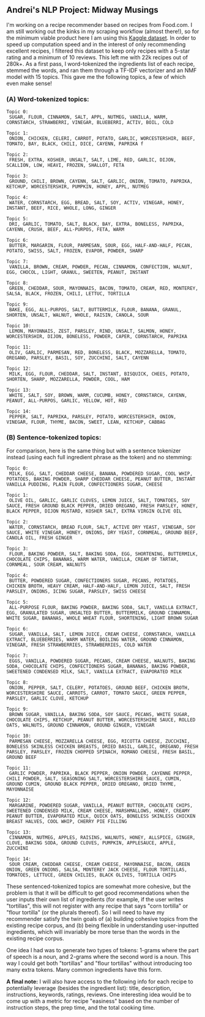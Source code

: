 ## Andrei's NLP Project:  Midway Musings

I'm working on a recipe recommender based on recipes from Food.com.   I am still working out the kinks in my scraping workflow (almost there!), so for the minimum viable product here I am using this [Kaggle dataset](https://www.kaggle.com/irkaal/foodcom-recipes-and-reviews).  In order to speed up computation speed and in the interest of only recommending excellent recipes, I filtered this dataset to keep only recipes with a 5-star rating and a minimum of 10 reviews.  This left me with 22k recipes out of 280k+.  As a first pass, I word-tokenized the ingredients list of each recipe, stemmed the words, and ran them through a TF-IDF vectorizer and an NMF model with 15 topics.  This gave me the following topics, a few of which even make sense!    



### (A)  Word-tokenized topics:

```
Topic 0:
 SUGAR, FLOUR, CINNAMON, SALT, APPL, NUTMEG, VANILLA, WARM, CORNSTARCH, STRAWBERRI, VINEGAR, BLUEBERRI, ACTIV, BOIL, COLD 

Topic 1:
 ONION, CHICKEN, CELERI, CARROT, POTATO, GARLIC, WORCESTERSHIR, BEEF, TOMATO, BAY, BLACK, CHILI, DICE, CAYENN, PAPRIKA f

Topic 2:
 FRESH, EXTRA, KOSHER, UNSALT, SALT, LIME, RED, GARLIC, DIJON, SCALLION, LOW, HEAVI, FROZEN, SHALLOT, FETA 

Topic 3:
 GROUND, CHILI, BROWN, CAYENN, SALT, GARLIC, ONION, TOMATO, PAPRIKA, KETCHUP, WORCESTERSHIR, PUMPKIN, HONEY, APPL, NUTMEG 

Topic 4:
 WATER, CORNSTARCH, EGG, BREAD, SALT, SOY, ACTIV, VINEGAR, HONEY, INSTANT, BEEF, RICE, WHOLE, LONG, GINGER 

Topic 5:
 DRI, GARLIC, TOMATO, SALT, BLACK, BAY, EXTRA, BONELESS, PAPRIKA, CAYENN, CRUSH, BEEF, ALL-PURPOS, FETA, WARM 

Topic 6:
 BUTTER, MARGARIN, FLOUR, PARMESAN, SOUR, EGG, HALF-AND-HALF, PECAN, POTATO, SWISS, SALT, FROZEN, EVAPOR, POWDER, SHARP 

Topic 7:
 VANILLA, BROWN, CREAM, POWDER, PECAN, CINNAMON, CONFECTION, WALNUT, EGG, CHOCOL, LIGHT, GRANUL, SWEETEN, PEANUT, INSTANT 

Topic 8:
 GREEN, CHEDDAR, SOUR, MAYONNAIS, BACON, TOMATO, CREAM, RED, MONTEREY, SALSA, BLACK, FROZEN, CHILI, LETTUC, TORTILLA 

Topic 9:
 BAKE, EGG, ALL-PURPOS, SALT, BUTTERMILK, FLOUR, BANANA, GRANUL, SHORTEN, UNSALT, WALNUT, WHOLE, RAISIN, CANOLA, SOUR 

Topic 10:
 LEMON, MAYONNAIS, ZEST, PARSLEY, RIND, UNSALT, SALMON, HONEY, WORCESTERSHIR, DIJON, BONELESS, POWDER, CAPER, CORNSTARCH, PAPRIKA 

Topic 11:
 OLIV, GARLIC, PARMESAN, RED, BONELESS, BLACK, MOZZARELLA, TOMATO, OREGANO, PARSLEY, BASIL, SOY, ZUCCHINI, SALT, CAYENN 

Topic 12:
 MILK, EGG, FLOUR, CHEDDAR, SALT, INSTANT, BISQUICK, CHEES, POTATO, SHORTEN, SHARP, MOZZARELLA, POWDER, COOL, HAM 

Topic 13:
 WHITE, SALT, SOY, BROWN, WARM, CUCUMB, HONEY, CORNSTARCH, CAYENN, PEANUT, ALL-PURPOS, GARLIC, YELLOW, HOT, RED 

Topic 14:
 PEPPER, SALT, PAPRIKA, PARSLEY, POTATO, WORCESTERSHIR, ONION, VINEGAR, FLOUR, THYME, BACON, SWEET, LEAN, KETCHUP, CABBAG 
```

### (B)  Sentence-tokenized topics:

For comparison, here is the same thing but with a sentence tokenizer instead (using each full ingredient phrase as the token) and no stemming:

```
Topic 0:
 MILK, EGG, SALT, CHEDDAR CHEESE, BANANA, POWDERED SUGAR, COOL WHIP, POTATOES, BAKING POWDER, SHARP CHEDDAR CHEESE, PEANUT BUTTER, INSTANT VANILLA PUDDING, PLAIN FLOUR, CONFECTIONERS SUGAR, CHEESE 

Topic 1:
 OLIVE OIL, GARLIC, GARLIC CLOVES, LEMON JUICE, SALT, TOMATOES, SOY SAUCE, FRESH GROUND BLACK PEPPER, DRIED OREGANO, FRESH PARSLEY, HONEY, BLACK PEPPER, DIJON MUSTARD, KOSHER SALT, EXTRA VIRGIN OLIVE OIL 

Topic 2:
 WATER, CORNSTARCH, BREAD FLOUR, SALT, ACTIVE DRY YEAST, VINEGAR, SOY SAUCE, WHITE VINEGAR, HONEY, ONIONS, DRY YEAST, CORNMEAL, GROUND BEEF, CANOLA OIL, FRESH GINGER 

Topic 3:
 FLOUR, BAKING POWDER, SALT, BAKING SODA, EGG, SHORTENING, BUTTERMILK, CHOCOLATE CHIPS, BANANAS, WARM WATER, VANILLA, CREAM OF TARTAR, CORNMEAL, SOUR CREAM, WALNUTS 

Topic 4:
 BUTTER, POWDERED SUGAR, CONFECTIONERS SUGAR, PECANS, POTATOES, CHICKEN BROTH, HEAVY CREAM, HALF-AND-HALF, LEMON JUICE, SALT, FRESH PARSLEY, ONIONS, ICING SUGAR, PARSLEY, SWISS CHEESE 

Topic 5:
 ALL-PURPOSE FLOUR, BAKING POWDER, BAKING SODA, SALT, VANILLA EXTRACT, EGG, GRANULATED SUGAR, UNSALTED BUTTER, BUTTERMILK, GROUND CINNAMON, WHITE SUGAR, BANANAS, WHOLE WHEAT FLOUR, SHORTENING, LIGHT BROWN SUGAR 

Topic 6:
 SUGAR, VANILLA, SALT, LEMON JUICE, CREAM CHEESE, CORNSTARCH, VANILLA EXTRACT, BLUEBERRIES, WARM WATER, BOILING WATER, GROUND CINNAMON, VINEGAR, FRESH STRAWBERRIES, STRAWBERRIES, COLD WATER 

Topic 7:
 EGGS, VANILLA, POWDERED SUGAR, PECANS, CREAM CHEESE, WALNUTS, BAKING SODA, CHOCOLATE CHIPS, CONFECTIONERS SUGAR, BANANAS, BAKING POWDER, SWEETENED CONDENSED MILK, SALT, VANILLA EXTRACT, EVAPORATED MILK 

Topic 8:
 ONION, PEPPER, SALT, CELERY, POTATOES, GROUND BEEF, CHICKEN BROTH, WORCESTERSHIRE SAUCE, CARROTS, CARROT, TOMATO SAUCE, GREEN PEPPER, PARSLEY, GARLIC CLOVE, KETCHUP 

Topic 9:
 BROWN SUGAR, VANILLA, BAKING SODA, SOY SAUCE, PECANS, WHITE SUGAR, CHOCOLATE CHIPS, KETCHUP, PEANUT BUTTER, WORCESTERSHIRE SAUCE, ROLLED OATS, WALNUTS, GROUND CINNAMON, GROUND GINGER, VINEGAR 

Topic 10:
 PARMESAN CHEESE, MOZZARELLA CHEESE, EGG, RICOTTA CHEESE, ZUCCHINI, BONELESS SKINLESS CHICKEN BREASTS, DRIED BASIL, GARLIC, OREGANO, FRESH PARSLEY, PARSLEY, FROZEN CHOPPED SPINACH, ROMANO CHEESE, FRESH BASIL, GROUND BEEF 

Topic 11:
 GARLIC POWDER, PAPRIKA, BLACK PEPPER, ONION POWDER, CAYENNE PEPPER, CHILI POWDER, SALT, SEASONING SALT, WORCESTERSHIRE SAUCE, CUMIN, GROUND CUMIN, GROUND BLACK PEPPER, DRIED OREGANO, DRIED THYME, MAYONNAISE 

Topic 12:
 MARGARINE, POWDERED SUGAR, VANILLA, PEANUT BUTTER, CHOCOLATE CHIPS, SWEETENED CONDENSED MILK, CREAM CHEESE, MARSHMALLOWS, HONEY, CREAMY PEANUT BUTTER, EVAPORATED MILK, QUICK OATS, BONELESS SKINLESS CHICKEN BREAST HALVES, COOL WHIP, CHERRY PIE FILLING 

Topic 13:
 CINNAMON, NUTMEG, APPLES, RAISINS, WALNUTS, HONEY, ALLSPICE, GINGER, CLOVE, BAKING SODA, GROUND CLOVES, PUMPKIN, APPLESAUCE, APPLE, ZUCCHINI 

Topic 14:
 SOUR CREAM, CHEDDAR CHEESE, CREAM CHEESE, MAYONNAISE, BACON, GREEN ONION, GREEN ONIONS, SALSA, MONTEREY JACK CHEESE, FLOUR TORTILLAS, TOMATOES, LETTUCE, GREEN CHILIES, BLACK OLIVES, TORTILLA CHIPS 
```



These sentenced-tokenized topics are somewhat more cohesive, but the problem is that it will be difficult to get good recommendations when the user inputs their own list of ingredients (for example, if the user writes "tortillas", this will not register with any recipe that says "corn tortilla" or "flour tortilla" (or the plurals thereof).   So I will need to have my recommender satisfy the twin goals of (a) building cohesive topics from the existing recipe corpus, and (b) being flexible in understanding user-inputted ingredients, which will invariably be more terse than the words in the existing recipe corpus.

One idea I had was to generate two types of tokens:  1-grams where the part of speech is a noun, and 2-grams where the second word is a noun.  This way I could get both "tortillas" and "flour tortillas" without introducing too many extra tokens.  Many common ingredients have this form. 

**A final note:**  I will also have access to the following info for each recipe to potentially leverage (besides the ingredient list): title, description, instructions, keywords, ratings, reviews.   One interesting idea would be to come up with a metric for recipe "easiness" based on the number of instruction steps, the prep time, and the total cooking time.
